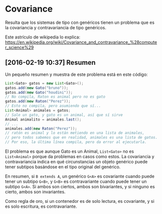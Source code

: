 # Covariance

Resulta que los sistemas de tipo con genéricos tienen un problema que es la covariancia y contravariancia de tipo genéricos. 

Este astrículo de wikipedia lo explica: https://en.wikipedia.org/wiki/Covariance_and_contravariance_%28computer_science%29

## [2016-02-19 10:37] Resumen

Un pequeño resumen y muestra de este problema está en este código:

```java
List<Gato> gatos = new List<Gato>();
gatos.add(new Gato("bruno"));
gatos.add(new Gato("houdini"));
// No compila, Raton es animal pero no es gato
gatos.add(new Raton("Perez"));
// Esto no compila, pero asumiendo que sí...
List<Animal> animales = gatos;
// Sale un gato, y gato es un animal, así que sí sirve
Animal animalito = animales.last();
// ...
animales.add(new Raton("Perez"));
// ratón es animal y lo están metiendo en una lista de animales,
// pero todos sabemos que en realidad, animales es una lista de gatos.
// Por eso, la última línea compila, pero da error al ejecutarla.
```

El problema es que aunque Gato es un Animal, `List<Gato>` no es `List<Animal>` porque da problemas en casos como estos. La covariancia y contravariancia indica en qué circunstancias un objeto genérico puede tener subtipos basándose en el tipo original del genérico.

En resumen, si `B extends A`, un genérico `G<A>` es covariante cuando puede tener un subtipo `G<B>`, y `G<B>` es contravariante cuando puede tener un subtipo `G<A>`. Si ambos son ciertos, ambos son bivariantes, y si ninguno es cierto, ambos son invariantes.

Como regla de oro, si un contenedor es de solo lectura, es covariante, y si es solo escritura, es contravariante.
